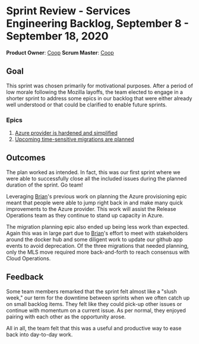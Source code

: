 # Sprint Review - Services Engineering Backlog, September 8 - September 18, 2020

**Product Owner**: [Coop](/ccooper)
**Scrum Master**: [Coop](/ccooper)

## Goal
This sprint was chosen primarily for motivational purposes. After a period of low morale following the Mozilla layoffs, the team elected to engage in a shorter sprint to address some epics in our backlog that were either already well understood or that could be clarified to enable future sprints.

### Epics
1. [Azure provider is hardened and simplified](https://github.com/taskcluster/scrum/issues/14)
2. [Upcoming time-sensitive migrations are planned](https://github.com/taskcluster/scrum/issues/15)

## Outcomes
The plan worked as intended. In fact, this was our first sprint where we were able to successfully close all the included issues during the planned duration of the sprint. Go team!

Leveraging [Brian](/imbstack)'s previous work on planning the Azure provisioning epic meant that people were able to jump right back in and make many quick improvements to the Azure provider. This work will assist the Release Operations team as they continue to stand up capacity in Azure.

The migration planning epic also ended up being less work than expected. Again this was in large part due to [Brian](/imbstack)'s effort to meet with stakeholders around the docker hub and some diligent work to update our github app events to avoid deprecation. Of the three migrations that needed planning, only the MLS move required more back-and-forth to reach consensus with Cloud Operations.

## Feedback
Some team members remarked that the sprint felt almost like a "slush week," our term for the downtime between sprints when we often catch up on small backlog items. They felt like they could pick-up other issues or continue with momentum on a current issue. As per normal, they enjoyed pairing with each other as the opportunity arose.

All in all, the team felt that this was a useful and productive way to ease back into day-to-day work.
